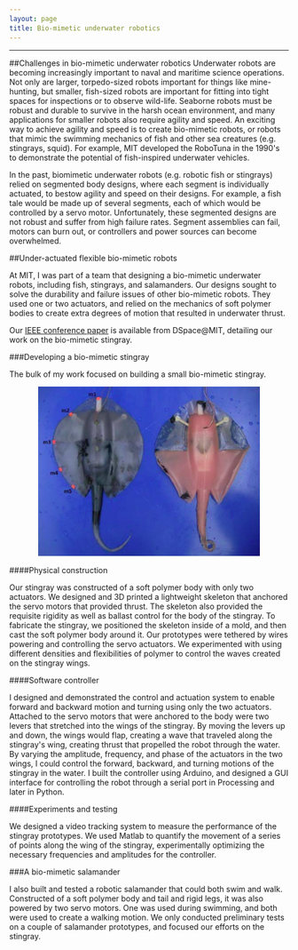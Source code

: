 ```yaml
---
layout: page
title: Bio-mimetic underwater robotics
---
```


***

##Challenges in bio-mimetic underwater robotics
Underwater robots are becoming increasingly important to naval and maritime science operations. Not only are larger, torpedo-sized robots important for things like mine-hunting, but smaller, fish-sized robots are important for fitting into tight spaces for inspections or to observe wild-life. Seaborne robots must be robust and durable to survive in the harsh ocean environment, and many applications for smaller robots also require agility and speed. An exciting way to achieve agility and speed is to create bio-mimetic robots, or robots that mimic the swimming mechanics of fish and other sea creatures (e.g. stingrays, squid). For example, MIT developed the RoboTuna in the 1990's to demonstrate the potential of fish-inspired underwater vehicles.

In the past, biomimetic underwater robots (e.g. robotic fish or stingrays) relied on segmented body designs, where each segment is individually actuated, to bestow agility and speed on their designs. For example, a fish tale would be made up of several segments, each of which would be controlled by a servo motor. Unfortunately, these segmented designs are not robust and suffer from high failure rates. Segment assemblies can fail, motors can burn out, or controllers and power sources can become overwhelmed.

##Under-actuated flexible bio-mimetic robots

At MIT, I was part of a team that designing a bio-mimetic underwater robots, including fish, stingrays, and salamanders. Our designs sought to solve the durability and failure issues of other bio-mimetic robots. They used one or two actuators, and relied on the mechanics of soft polymer bodies to create extra degrees of motion that resulted in underwater thrust.

Our [IEEE conference paper](https://dspace.mit.edu/handle/1721.1/79685) is available from DSpace@MIT, detailing our work on the bio-mimetic stingray.

###Developing a bio-mimetic stingray

The bulk of my work focused on building a small bio-mimetic stingray.

<p align="center">
<img src="/images/2016-01-05-stingray.png" alt="Bio-mimetic stingrays." width="400">
</p>

####Physical construction

Our stingray was constructed of a soft polymer body with only two actuators. We designed and 3D printed a lightweight skeleton that anchored the servo motors that provided thrust. The skeleton also provided the requisite rigidity as well as ballast control for the body of the stingray. To fabricate the stingray, we positioned the skeleton inside of a mold, and then cast the soft polymer body around it. Our prototypes were tethered by wires powering and controlling the servo actuators. We experimented with using different densities and flexibilities of polymer to control the waves created on the stingray wings.

####Software controller

I designed and demonstrated the control and actuation system to enable forward and backward motion and turning using only the two actuators. Attached to the servo motors that were anchored to the body were two levers that stretched into the wings of the stingray. By moving the levers up and down, the wings would flap, creating a wave that traveled along the stingray's wing, creating thrust that propelled the robot through the water. By varying the amplitude, frequency, and phase of the actuators in the two wings, I could control the forward, backward, and turning motions of the stingray in the water. I built the controller using Arduino, and designed a GUI interface for controlling the robot through a serial port in Processing and later in Python.

####Experiments and testing

We designed a video tracking system to measure the performance of the stingray prototypes. We used Matlab to quantify the movement of a series of points along the wing of the stingray, experimentally optimizing the necessary frequencies and amplitudes for the controller.

###A bio-mimetic salamander

I also built and tested a robotic salamander that could both swim and walk. Constructed of a soft polymer body and tail and rigid legs, it was also powered by two servo motors. One was used during swimming, and both were used to create a walking motion. We only conducted preliminary tests on a couple of salamander prototypes, and focused our efforts on the stingray.
